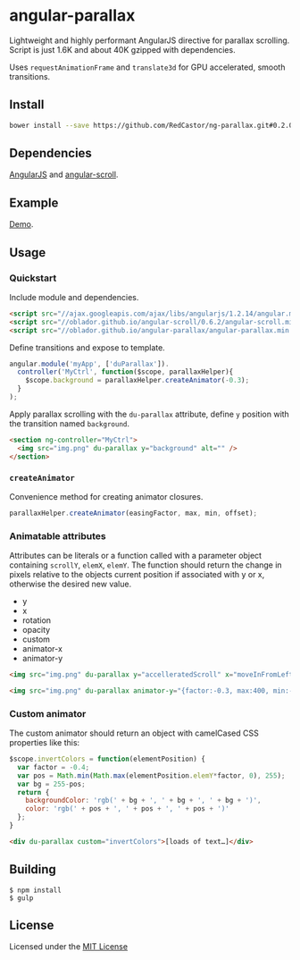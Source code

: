 angular-parallax
================

Lightweight and highly performant AngularJS directive for parallax scrolling. Script is just 1.6K and about 40K gzipped with dependencies.

Uses `requestAnimationFrame` and `translate3d` for GPU accelerated, smooth transitions.

Install
-------

```bash
bower install --save https://github.com/RedCastor/ng-parallax.git#0.2.0
```

Dependencies
------------
[AngularJS](https://github.com/angular/angular.js) and [angular-scroll](https://github.com/oblador/angular-scroll).


Example
-------

[Demo](http://redcastor.github.io/RedCastor/angular-parallax/example).


Usage
-----

### Quickstart

Include module and dependencies.
```html
<script src="//ajax.googleapis.com/ajax/libs/angularjs/1.2.14/angular.min.js"></script>
<script src="//oblador.github.io/angular-scroll/0.6.2/angular-scroll.min.js"></script>
<script src="//oblador.github.io/angular-parallax/angular-parallax.min.js"></script>
```

Define transitions and expose to template.
```js
angular.module('myApp', ['duParallax']).
  controller('MyCtrl', function($scope, parallaxHelper){
    $scope.background = parallaxHelper.createAnimator(-0.3);
  }
);
```

Apply parallax scrolling with the `du-parallax` attribute, define `y` position with the transition named `background`.
```html
<section ng-controller="MyCtrl">
  <img src="img.png" du-parallax y="background" alt="" />
</section>
```

### `createAnimator`
Convenience method for creating animator closures.

```js
parallaxHelper.createAnimator(easingFactor, max, min, offset);
```

### Animatable attributes

Attributes can be literals or a function called with a parameter object containing `scrollY`, `elemX`, `elemY`. The function should return the change in pixels relative to the objects current position if associated with y or x, otherwise the desired new value. 

* y
* x
* rotation
* opacity
* custom
* animator-x
* animator-y

```html
<img src="img.png" du-parallax y="accelleratedScroll" x="moveInFromLeft" opacity="fadeIn" rotation="'35deg'" alt="" />
```

```html
<img src="img.png" du-parallax animator-y="{factor:-0.3, max:400, min:-200, offset:-200}" />
```

### Custom animator

The custom animator should return an object with camelCased CSS properties like this:

```js
$scope.invertColors = function(elementPosition) {
  var factor = -0.4;
  var pos = Math.min(Math.max(elementPosition.elemY*factor, 0), 255);
  var bg = 255-pos;
  return {
    backgroundColor: 'rgb(' + bg + ', ' + bg + ', ' + bg + ')',
    color: 'rgb(' + pos + ', ' + pos + ', ' + pos + ')'
  };
}
```
```html
<div du-parallax custom="invertColors">[loads of text…]</div>
```


Building
--------

    $ npm install
    $ gulp

License
--------

Licensed under the [MIT License](http://opensource.org/licenses/MIT)
